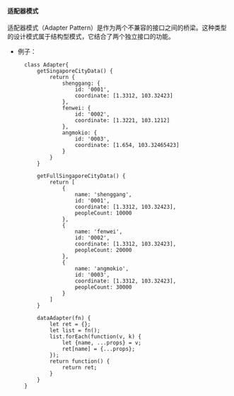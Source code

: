   

#### 适配器模式

适配器模式（Adapter Pattern）是作为两个不兼容的接口之间的桥梁。这种类型的设计模式属于结构型模式，它结合了两个独立接口的功能。

* 例子：

		class Adapter{
			getSingaporeCityData() {
				return {
					shenggang: {
						id: '0001',
						coordinate: [1.3312, 103.32423]
					},
					fenwei: {
						id: '0002',
						coordinate: [1.3221, 103.1212]
					},
					angmokio: {
						id: '0003',
						coordinate: [1.654, 103.32465423]
					}
				}
			}
		  
			getFullSingaporeCityData() {
				return [
					{
						name: 'shenggang',
						id: '0001',
						coordinate: [1.3312, 103.32423],
						peopleCount: 10000
					},
					{
						name: 'fenwei',
						id: '0002',
						coordinate: [1.3312, 103.32423],
						peopleCount: 20000
					},
					{
						name: 'angmokio',
						id: '0003',
						coordinate: [1.3312, 103.32423],
						peopleCount: 30000
					}
				]
			}
	  
			dataAdapter(fn) {
				let ret = {};
				let list = fn();
				list.forEach(function(v, k) {
					let {name, ...props} = v;
					ret[name] = {...props};
				});
				return function() {
					return ret;
				}
			}
		}
<!--stackedit_data:
eyJoaXN0b3J5IjpbMTgyNzQwNjEyMSw2OTQ5MDUzMjFdfQ==
-->